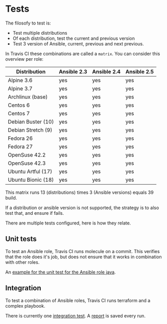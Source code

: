 # Tests

The filosofy to test is:
- Test multiple distributions
- Of each distribution, test the current and previous version
- Test 3 version of Ansible, current, previous and next previous.

In Travis CI these combinations are called a `matrix`. You can consider this overview per role:

| Distribution       | Ansible 2.3 | Ansible 2.4 | Ansible 2.5 |
|--------------------|-------------|-------------|-------------|
| Alpine 3.6         | yes         | yes         | yes         |
| Alpine 3.7         | yes         | yes         | yes         |
| Archlinux (base)   | yes         | yes         | yes         |
| Centos 6           | yes         | yes         | yes         |
| Centos 7           | yes         | yes         | yes         |
| Debian Buster (10) | yes         | yes         | yes         |
| Debian Stretch (9) | yes         | yes         | yes         |
| Fedora 26          | yes         | yes         | yes         |
| Fedora 27          | yes         | yes         | yes         |
| OpenSuse 42.2      | yes         | yes         | yes         |
| OpenSuse 42.3      | yes         | yes         | yes         |
| Ubuntu Artful (17) | yes         | yes         | yes         |
| Ubuntu Bionic (18) | yes         | yes         | yes         |

This matrix runs 13 (distributions) times 3 (Ansible versions) equals 39 build.

If a distribution or ansible version is not supported, the strategy is to also test that, and ensure if fails.

There are multiple tests configured, here is how they relate.

## Unit tests

To test an Ansible role, Travis CI runs molecule on a commit. This verifies that the role does it's job, but does not ensure that it works in combination with other roles.

An [example for the unit test for the Ansible role java](https://travis-ci.org/robertdebock/ansible-role-java).

## Integration

To test a combination of Ansible roles, Travis CI runs terraform and a complex playbook.

There is currently one [integration test](https://travis-ci.org/robertdebock/ansible-integration). A [report](https://robertdebock.nl/ansible-integration/) is saved every run.
